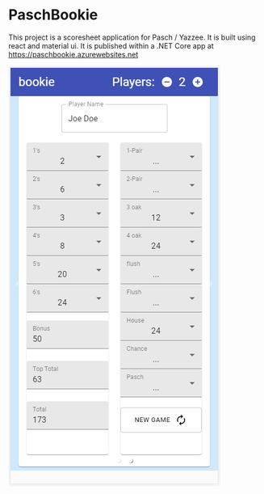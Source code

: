 # PaschBookie

This project is a scoresheet application for Pasch / Yazzee. It is built using react and material ui. It is published within a .NET Core app at https://paschbookie.azurewebsites.net

![alt text](https://github.com/gregorvilkner/PaschBookie/blob/master/ui.png?raw=true)
